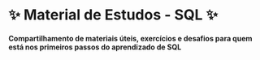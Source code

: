 # ✨ Material de Estudos - SQL ✨

  <div>
 
#### Compartilhamento de materiais úteis, exercícios e desafios para quem está nos primeiros passos do aprendizado de SQL

  </div>
